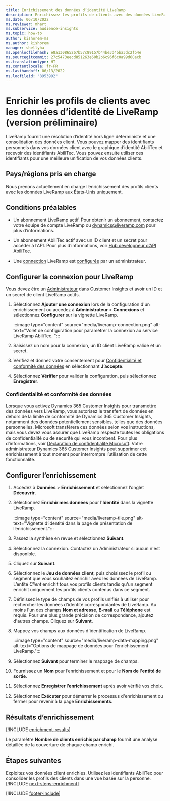 ```yaml
---
title: Enrichissement des données d’identité LiveRamp
description: Enrichissez les profils de clients avec des données LiveRamp.
ms.date: 06/10/2022
ms.reviewer: mhart
ms.subservice: audience-insights
ms.topic: how-to
author: kishorem-ms
ms.author: kishorem
manager: shellyha
ms.openlocfilehash: e8a130865267b57c89157b44be3d4bba3dc2fb4e
ms.sourcegitcommit: 27c5473eecd851263e60b2b6c96f6c0a99d68acb
ms.translationtype: HT
ms.contentlocale: fr-FR
ms.lasthandoff: 06/13/2022
ms.locfileid: "8953992"
---
```

# <a name="enrich-customer-profiles-with-identity-data-from-liveramp-preview"></a>Enrichir les profils de clients avec les données d’identité de LiveRamp (version préliminaire)

LiveRamp fournit une résolution d’identité hors ligne déterministe et une consolidation des données client. Vous pouvez mapper des identifiants personnels dans vos données client avec le graphique d’identité AbiliTec et recevoir des identifiants AbiliTec. Vous pouvez ensuite utiliser ces identifiants pour une meilleure unification de vos données clients.

## <a name="supported-countriesregions"></a>Pays/régions pris en charge

Nous prenons actuellement en charge l’enrichissement des profils clients avec les données LiveRamp aux États-Unis uniquement.

## <a name="prerequisites"></a>Conditions préalables

- Un abonnement LiveRamp actif. Pour obtenir un abonnement, contactez votre équipe de compte LiveRamp ou [dynamics@liveramp.com](mailto:dynamics@liveramp.com) pour plus d’informations.

- Un abonnement AbiliTec actif avec un ID client et un secret pour accéder à l’API. Pour plus d’informations, voir [Hub développeur d’API AbiliTec](https://developers.liveramp.com/abilitec-api/).

- Une [connection](connections.md) LiveRamp est [configurée](#configure-the-connection-for-liveramp) par un administrateur.

## <a name="configure-the-connection-for-liveramp"></a>Configurer la connexion pour LiveRamp

Vous devez être un [Administrateur](permissions.md#admin) dans Customer Insights et avoir un ID et un secret de client LiveRamp actifs.

1. Sélectionnez **Ajouter une connexion** lors de la configuration d'un enrichissement ou accédez à **Administrateur** > **Connexions** et sélectionnez **Configurer** sur la vignette LiveRamp.

   :::image type="content" source="media/liveramp-connection.png" alt-text="Volet de configuration pour paramétrer la connexion au service LiveRamp AbiliTec. ":::

1. Saisissez un nom pour la connexion, un ID client LiveRamp valide et un secret.

1. Vérifiez et donnez votre consentement pour [Confidentialité et conformité des données](#data-privacy-and-compliance) en sélectionnant **J’accepte**.

1. Sélectionnez **Vérifier** pour valider la configuration, puis sélectionnez **Enregistrer**.

### <a name="data-privacy-and-compliance"></a>Confidentialité et conformité des données

Lorsque vous activez Dynamics 365 Customer Insights pour transmettre des données vers LiveRamp, vous autorisez le transfert de données en dehors de la limite de conformité de Dynamics 365 Customer Insights, notamment des données potentiellement sensibles, telles que des données personnelles. Microsoft transférera ces données selon vos instructions, mais vous devez vous assurer que LiveRamp respecte toutes les obligations de confidentialité ou de sécurité qui vous incombent. Pour plus d’informations, voir [Déclaration de confidentialité Microsoft](https://go.microsoft.com/fwlink/?linkid=396732). Votre administrateur Dynamics 365 Customer Insights peut supprimer cet enrichissement à tout moment pour interrompre l’utilisation de cette fonctionnalité.

## <a name="configure-the-enrichment"></a>Configurer l’enrichissement

1. Accédez à **Données** > **Enrichissement** et sélectionnez l’onglet **Découvrir**.

1. Sélectionnez **Enrichir mes données** pour l'**Identité** dans la vignette LiveRamp.

   :::image type="content" source="media/liveramp-tile.png" alt-text="Vignette d’identité dans la page de présentation de l’enrichissement.":::

1. Passez la synthèse en revue et sélectionnez **Suivant**.

1. Sélectionnez la connexion. Contactez un Administrateur si aucun n'est disponible.

1. Cliquez sur **Suivant**.

1. Sélectionnez le **Jeu de données client**, puis choisissez le profil ou segment que vous souhaitez enrichir avec les données de LiveRamp. L’entité *Client* enrichit tous vos profils clients tandis qu'un segment enrichit uniquement les profils clients contenus dans ce segment.

1. Définissez le type de champs de vos profils unifiés à utiliser pour rechercher les données d'identité correspondantes de LiveRamp. Au moins l'un des champs **Nom et adresse**, **E-mail** ou **Téléphone** est requis. Pour une plus grande précision de correspondance, ajoutez d'autres champs. Cliquez sur **Suivant**.

1. Mappez vos champs aux données d'identification de LiveRamp.

   :::image type="content" source="media/liveramp-data-mapping.png" alt-text="Options de mappage de données pour l’enrichissement LiveRamp.":::

1. Sélectionnez **Suivant** pour terminer le mappage de champs.

1. Fournissez un **Nom** pour l’enrichissement et pour le **Nom de l'entité de sortie**.

1. Sélectionnez **Enregistrer l’enrichissement** après avoir vérifié vos choix.

1. Sélectionnez **Exécuter** pour démarrer le processus d'enrichissement ou fermer pour revenir à la page **Enrichissements**.

## <a name="enrichment-results"></a>Résultats d’enrichissement

[!INCLUDE [enrichment-results](includes/enrichment-results.md)]

Le paramètre **Nombre de clients enrichis par champ** fournit une analyse détaillée de la couverture de chaque champ enrichi.

## <a name="next-steps"></a>Étapes suivantes

Exploitez vos données client enrichies. Utilisez les identifiants AbiliTec pour consolider les profils des clients dans une vue basée sur la personne.
[!INCLUDE [next-steps-enrichment](includes/next-steps-enrichment.md)]

[!INCLUDE [footer-include](includes/footer-banner.md)]
